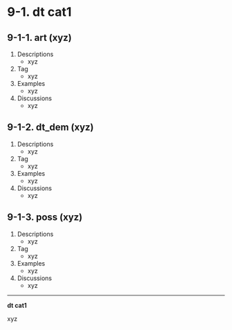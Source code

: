# 9-1. dt cat1

## 9-1-1. art (xyz)

1. Descriptions
    - xyz
2. Tag
    - xyz
3. Examples
    - xyz
4. Discussions
    - xyz

## 9-1-2. dt_dem (xyz)

1. Descriptions
    - xyz
2. Tag
    - xyz
3. Examples
    - xyz
4. Discussions
    - xyz

## 9-1-3. poss (xyz)

1. Descriptions
    - xyz
2. Tag
    - xyz
3. Examples
    - xyz
4. Discussions
    - xyz

---

**dt cat1**

xyz
